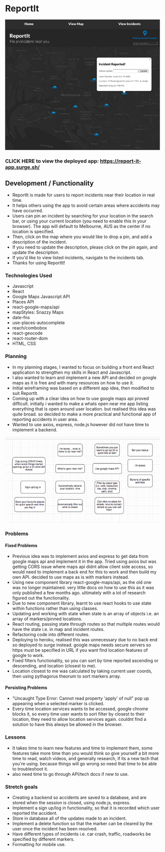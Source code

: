 # ReportIt

![report it](/app-img.png)

### CLICK HERE to view the deployed app: https://report-it-app.surge.sh/

## Development / Functionality 

- ReportIt is made for users to report incidents near their location in real time.
- It helps others using the app to avoid certain areas where accidents may have occurred.
- Users can pin an incident by searching for your location in the search bar, or using your current location (you need to enable this in your browser). The app will default to Melbourne, AUS as the center if no location is specified. 
- Then, click on the map where you would like to drop a pin, and add a description of the incident.
- If you need to update the description, please click on the pin again, and update the description.
- If you'd like to view listed incidents, navigate to the incidents tab. 
- Thanks for using ReportIt!

### Technologies Used 

- Javascript
- React 
- Google Maps Javascript API 
- Places API 
- react-google-maps/api
- mapStyles: Snazzy Maps
- date-fns
- use-places-autocomplete
- reach/combobox
- react-geocode
- react-router-dom
- HTML, CSS 

### Planning 

- In my planning stages, I wanted to focus on building a front end React application to strengthen my skills in React and Javascript. 
- I also wanted to learn and implement a new API and decided on google maps as it is free and with many resources on how to use it. 
- Initial wireframing was based on a different app idea, then modified to suit ReportIt.
- Coming up with a clear idea on how to use google maps api proved difficult. initially i wanted to make a whats open near me app listing everything that is open around user location. but realised this idea was quite broad. so decided to make a more practical and functional app of reporting accidents in user area. 
- Wanted to use axios, express, node.js however did not have time to implement a backend. 

![whats open](/whats_open.png)

### Problems 

#### Fixed Problems 

- Previous idea was to implement axios and express to get data from google maps api and implement it in the app. Tried using axios but was getting CORS issue where maps api didnt allow client side access, so would need to implement a back end for this to work and then build my own API. decided to use maps as is with markers instead. 
- Using new component library react-google-maps/api, as the old one was no longer maintained. very little docs on how to use this as it was only published a few months ago. ultimately with a lot of research figured out the functionality. 
- Due to new component library, learnt to use react hooks to use state within functions rather than using classes.
- Updating and working with state when state is an array of objects i.e. an array of markers/pinned locations.
- React routing, passing state through routes so that multiple routes would have the state i.e. in map and incident routes. 
- Refactoring code into different routes.
- Deploying to heroku, realised this was unnecessary due to no back end so deployed to surge instead. google maps needs secure servers so https must be specified in URL if you want find location features of google to work. 
- Fixed filters functionality, so you can sort by time reported ascending or descending, and location (closest to me).
- Location closest to me was calculated by taking current user coords, then using pythagorus theorum to sort markers array. 

#### Persisting Problems 

- "Uncaught Type Error: Cannot read property 'apply' of null" pop up appearing when a selected marker is clicked. 
- Every time location services wants to be accessed, google chrome blocks it, so every time user wants to sort filter by closest to their location, they need to allow location services again. couldnt find a solution to have this always be allowed in the browser. 

### Lessons 

- It takes time to learn new features and time to implement them, some features take more time than you would think so give yourself a bit more time to read, watch videos, and generally research, if its a new tech that you're using. because things will go wrong so need that time to be able to troubleshoot it.
- also need time to go through API/tech docs if new to use.

### Stretch goals 

- Creating a backend so accidents are saved to a database, and are stored when the session is closed, using node.js, express.
- Implement a sign up/log in functionality, so that it is recorded which user reported the accident.
- Store in database all of the updates made to an incident. 
- Implement a delete function so that the marker can be cleared by the user once the incident has been resolved. 
- Have different types of incidents i.e. car crash, traffic, roadworks be specified by different markers. 
- Formatting for mobile use.